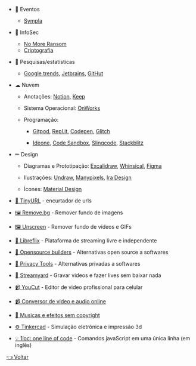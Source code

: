 - 🎉 Eventos

  - [Sympla](https://www.sympla.com.br)

- 🔐 InfoSec

  - [No More Ransom](https://www.nomoreransom.org/pt/index.html)
  - [Criptografia](https://www.dcode.fr/en)

- 🔎 Pesquisas/estatísticas

  - [Google trends](https://trends.google.com.br/trends/?geo=BR),
  [Jetbrains](https://www.jetbrains.com/lp/devecosystem-2020),
  [GitHut](https://madnight.github.io/githut)

- ☁ Nuvem

  - Anotações: 
    [Notion](https://www.notion.so),
    [Keep](https://keep.google.com)

  - Sistema Operacional: [OnWorks](https://www.onworks.net)

  - Programação: 

    - [Gitpod](https://gitpod.io),
    [Repl.it](https://repl.it),
    [Codepen](https://codepen.io),
    [Glitch](https://glitch.com)

    - [Ideone](https://ideone.com),
    [Code Sandbox](https://codesandbox.io),
    [Slingcode](https://slingcode.net),
    [Stackblitz](https://stackblitz.com)

- ✏ Design

  - Diagramas e Prototipação: 
    [Excalidraw](https://excalidraw.com),
    [Whinsical](https://whimsical.com),
    [Figma](https://www.figma.com)

  - Ilustrações:
    [Undraw](https://undraw.co/illustrations),
    [Manypixels](https://www.manypixels.co/gallery),
    [Ira Design](https://iradesign.io/gallery/illustrations)

  - Ícones: [Material Design](https://material.io/resources/icons/?style=baseline)

- [🔗 TinyURL](https://tinyurl.com) - encurtador de urls

- [🖼 Remove.bg](https://www.remove.bg) - Remover fundo de imagens

- [🖼 Unscreen](https://www.unscreen.com) - Remover fundo de vídeos e GIFs

- [👥 Libreflix](https://libreflix.org) - Plataforma de streaming livre e independente

- [👥 Opensource builders](https://opensource.builders) - Alternativas open source a softwares

- [👥 Privacy Tools](https://www.privacytools.io) - Alternativas privadas a softwares

- [🦆 Streamyard](https://streamyard.com) - Gravar videos e fazer lives sem baixar nada

- [📹 YouCut](https://play.google.com/store/apps/details?id=com.camerasideas.trimmer) - Editor de video profissional para celular

- [📹 Conversor de video e audio online](https://convert-video-online.com/pt)

- [🎵 Musicas e efeitos sem copyright](https://www.youtube.com/channel/UCZVzgqp-fRUgyvRAmlm9IxA)

- [⚙ Tinkercad](https://www.tinkercad.com) - Simulação eletrônica e impressão 3d

- [💡 1loc: one line of code](https://1loc.dev) - Comandos javaScript em uma única linha (em inglês)

[👈 Voltar](../README.md)
